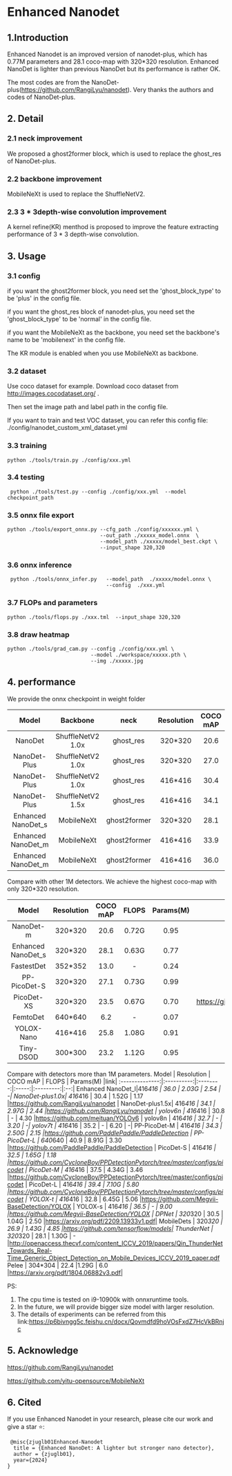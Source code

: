 # Enhanced Nanodet

## 1.Introduction

Enhanced Nanodet is an improved version of nanodet-plus, which has 0.77M parameters and 28.1 coco-map with 320*320 resolution. Enhanced NanoDet is lighter than previous NanoDet but its performance is rather OK. 

The most codes are from the NanoDet-plus(https://github.com/RangiLyu/nanodet). Very thanks the authors and codes of NanoDet-plus. 

## 2. Detail

### 2.1 neck improvement

We proposed a ghost2former block, which is used to replace the ghost_res of NanoDet-plus.

### 2.2 backbone improvement
MobileNeXt is used to replace the ShuffleNetV2.

### 2.3 3 * 3depth-wise convolution improvement
A kernel refine(KR) menthod is proposed to improve the feature extracting performance of 3 * 3 depth-wise convolution.

## 3. Usage

### 3.1 config
if you want the ghost2former block, you need set the 'ghost_block_type' to be 'plus' in the config file.

if you want the ghost_res block of nanodet-plus, you need set the 'ghost_block_type' to be 'normal' in the config file.

if you want the MobileNeXt as the backbone, you need set the backbone's name to be 'mobilenext' in the config file.

The KR module is enabled when you use MobileNeXt as backbone.

### 3.2 dataset

Use coco dataset for example. Download coco dataset from http://images.cocodataset.org/ .

Then set the image path and label path in the config file. 

If you want to train and test VOC dataset, you can refer this config file: ./config/nanodet_custom_xml_dataset.yml



### 3.3 training

```shell
python ./tools/train.py ./config/xxx.yml

```

### 3.4 testing
```shell
 python ./tools/test.py --config ./config/xxx.yml  --model checkpoint_path

```
### 3.5 onnx file export
```shell
python ./tools/export_onnx.py --cfg_path ./config/xxxxxx.yml \
                              --out_path ./xxxxx_model.onnx  \
                              --model_path ./xxxxx/model_best.ckpt \
                              --input_shape 320,320
```
### 3.6 onnx inference
```shell
 python ./tools/onnx_infer.py   --model_path  ./xxxxx/model.onnx \
                                --config  ./xxx.yml
```

### 3.7 FLOPs and parameters 
```shell
python ./tools/flops.py ./xxx.tml  --input_shape 320,320
```

### 3.8 draw heatmap
```shell
python ./tools/grad_cam.py --config ./config/xxx.yml \
                           --model ./workspace/xxxxx.pth \
                           --img ./xxxxx.jpg
```
## 4. performance

We provide the onnx checkpoint in weight folder  

Model           |     Backbone      |  neck        |Resolution | COCO mAP | FLOPS | Params(M) |cpu-time|
:--------------:|:-----------------:|:------------:|:----------:|:--------:|:-----:|:------:|:--:|
NanoDet         | ShuffleNetV2 1.0x |  ghost_res   |320*320   |   20.6   | 0.72G | 0.95   |  -  |
NanoDet-Plus    | ShuffleNetV2 1.0x |  ghost_res   |320*320   |   27.0   | 0.90G | 1.17   | 6ms |
NanoDet-Plus    | ShuffleNetV2 1.0x |  ghost_res   |416*416   |   30.4   | 1.52G | 1.17   | 9ms |
NanoDet-Plus    | ShuffleNetV2 1.5x |  ghost_res   |416*416   |   34.1   | 2.97G | 2.44   | 12ms|
Enhanced NanoDet_s     |  MobileNeXt       | ghost2former |320*320   |   28.1   | 0.63G | 0.77   | 6ms |
Enhanced NanoDet_m     |  MobileNeXt       | ghost2former |416*416   |   33.9   | 1.30G | 1.25   | 9ms|
Enhanced NanoDet_m     |  MobileNeXt       | ghost2former |416*416   |   36.0   | 2.03G | 2.54   | 13ms|



Compare with other 1M detectors. We achieve the highest coco-map with only 320*320 resolution.

Model           | Resolution | COCO mAP | FLOPS | Params(M) |link|
:--------------:|:----------:|:--------:|:-----:|:---------:|:--:|
NanoDet-m       |  320*320   |   20.6   | 0.72G | 0.95   |https://github.com/RangiLyu/nanodet |
Enhanced NanoDet_s       |  320*320   |   28.1   | 0.63G | 0.77   | -  |
FastestDet      |  352*352   |   13.0   |  -    | 0.24   |https://github.com/dog-qiuqiu/FastestDet |
PP-PicoDet-S    |  320*320   |   27.1   | 0.73G | 0.99   |https://github.com/PaddlePaddle/PaddleDetection |
PicoDet-XS      |  320*320   |   23.5   | 0.67G | 0.70   |https://github.com/CycloneBoy/PPDetectionPytorch/tree/master/configs/picodet |
FemtoDet        |  640*640   |   6.2    |  -    | 0.07   |https://github.com/yh-pengtu/FemtoDet     |
YOLOX-Nano      |  416*416   |   25.8   | 1.08G | 0.91   |https://github.com/Megvii-BaseDetection/YOLOX |
Tiny-DSOD       |  300*300   |   23.2   | 1.12G | 0.95   |https://github.com/lyxok1/Tiny-DSOD  |

Compare with detectors more than 1M parameters.
Model           | Resolution | COCO mAP | FLOPS | Params(M) |link|
:--------------:|:----------:|:--------:|:-----:|:---------:|:--:|
Enhanced NanoDet_l|416*416   |   36.0   | 2.03G | 2.54   | -|
NanoDet-plus1.0x|  416*416   |   30.4   | 1.52G | 1.17   |https://github.com/RangiLyu/nanodet |
NanoDet-plus1.5x|  416*416   |   34.1   | 2.97G | 2.44   |https://github.com/RangiLyu/nanodet |
yolov6n         |  416*416   |   30.8   |  -    | 4.30   |https://github.com/meituan/YOLOv6 |
yolov8n         |  416*416   |   32.7   |   -   | 3.20   | -|
yolov7t         |  416*416   |   35.2   |   -   | 6.20   | -|
PP-PicoDet-M    |  416*416   |   34.3   | 2.50G | 2.15   |https://github.com/PaddlePaddle/PaddleDetection |
PP-PicoDet-L    |  640*640   |   40.9   | 8.91G | 3.30   |https://github.com/PaddlePaddle/PaddleDetection |
PicoDet-S       |  416*416   |   32.5   | 1.65G | 1.18   |https://github.com/CycloneBoy/PPDetectionPytorch/tree/master/configs/picodet |
PicoDet-M       |  416*416   |   37.5   | 4.34G | 3.46   |https://github.com/CycloneBoy/PPDetectionPytorch/tree/master/configs/picodet |
PicoDet-L       |  416*416   |   39.4   | 7.10G | 5.80   |https://github.com/CycloneBoy/PPDetectionPytorch/tree/master/configs/picodet |
YOLOX-t         |  416*416   |   32.8   | 6.45G | 5.06   |https://github.com/Megvii-BaseDetection/YOLOX |
YOLOX-s         |  416*416   |   36.5   |   -   | 9.00   |https://github.com/Megvii-BaseDetection/YOLOX |
DPNet           |  320*320   |   30.5   | 1.04G | 2.50   |https://arxiv.org/pdf/2209.13933v1.pdf|
MobileDets      |  320*320   |   26.9   | 1.43G | 4.85   |https://github.com/tensorflow/models|
ThunderNet      |  320*320   |   28.1   | 1.30G | -      |http://openaccess.thecvf.com/content_ICCV_2019/papers/Qin_ThunderNet_Towards_Real-Time_Generic_Object_Detection_on_Mobile_Devices_ICCV_2019_paper.pdf
Pelee           |  304*304   |    22.4   |1.29G | 6.0    |https://arxiv.org/pdf/1804.06882v3.pdf|


PS:
1. The cpu time is tested on i9-10900k with onnxruntime tools.
2. In the future, we will provide bigger size model with larger resolution. 
3. The details of experiments can be referred from this link:https://p6bivngg5c.feishu.cn/docx/Qovmdfd9hoVOsFxdZ7HcVkBRnjc

## 5. Acknowledge

https://github.com/RangiLyu/nanodet

https://github.com/yitu-opensource/MobileNeXt

## 6. Cited
If you use Enhanced Nanodet in your research, please cite our work and give a star ⭐:
```
 @misc{zjuglb01Enhanced-Nanodet
  title = {Enhanced NanoDet: A lighter but stronger nano detector},
  author = {zjuglb01},
  year={2024}
}
```